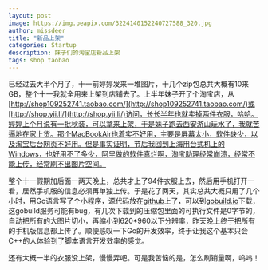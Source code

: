 ```yaml
---
layout: post
image: https://img.peapix.com/3224140152240727588_320.jpg
author: missdeer
title: "新品上架"
categories: Startup
description: 妹子们的淘宝店新品上架
tags: shop taobao
---
```

已经过去大半个月了，十一前婷婷发来一堆图片，十几个zip包总共大概有10来GB，整个十一我就全用来上架到店铺去了。上半年妹子开了个淘宝店，从[http://shop109252741.taobao.com/](http://shop109252741.taobao.com/)或[http://shop.yii.li/](http://shop.yii.li/)访问，长长半年也就卖掉两件衣服，哈哈。婷婷上个月说有一批秋装，可以拿来上架，于是妹子跑去西安游山玩水了，我就苦逼地在家上货。那个MacBookAir也着实不好用，主要是屏幕太小，软件缺少，以及淘宝后台网页不好用。但是事实证明，节后我回到上海用台式机上的Windows，也好用不了多少，阿里做的软件真烂啊，淘宝助理经常崩溃，经常不能上传，经常刷不出图片空间。

整个十一假期加后面一两天晚上，总共才上了94件衣服上去，然后用手机打开一看，居然手机版的信息必须再单独上传。于是花了两天，其实总共大概只用了几个小时，用Go语言写了个小程序，源代码放在[github](https://github.com/missdeer/TaobaoMobileImageResizer)上了，可以到[gobuild.io](http://gobuild.io/github.com/missdeer/TaobaoMobileImageResizer)下载，这gobuild服务可能有bug，有几次下载到的压缩包里面的可执行文件是0字节的，自动把所有的大图片切小，再缩小到620*960以下分辨率，昨天晚上终于把所有的手机版信息都上传了。顺便感叹一下Go的开发效率，终于让我这个基本只会C++的人体验到了脚本语言开发效率的感觉。

还有大概一半的衣服没上架，慢慢弄吧。可是我苦恼的是，怎么刷销量啊，呜呜！

